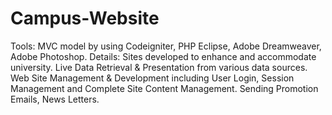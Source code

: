 # Campus-Website
Tools:
MVC model by using Codeigniter, PHP Eclipse, Adobe Dreamweaver, Adobe Photoshop.
Details:
Sites developed to enhance and accommodate university. Live Data Retrieval & Presentation from various data sources. Web Site Management & Development including User Login, Session Management 
and Complete Site Content Management. Sending Promotion Emails, News Letters.


